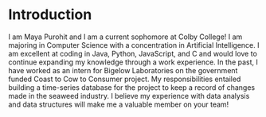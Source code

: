 

<!---
MayaPurohit/MayaPurohit is a ✨ special ✨ repository because its `README.md` (this file) appears on your GitHub profile.
You can click the Preview link to take a look at your changes.
--->

# Introduction

I am Maya Purohit and I am a current sophomore at Colby College! I am majoring in Computer Science with a concentration in Artificial Intelligence. I am excellent at coding in Java, Python, JavaScript, and C and 
would love to continue expanding my knowledge through a work experience. In the past, I have worked as an intern for Bigelow Laboratories on the government funded Coast to Cow to Consumer project. My responsibilities 
entailed building a time-series database for the project to keep a record of changes made in the seaweed industry. I believe my experience with data analysis and data structures will make me a valuable member on your team!

